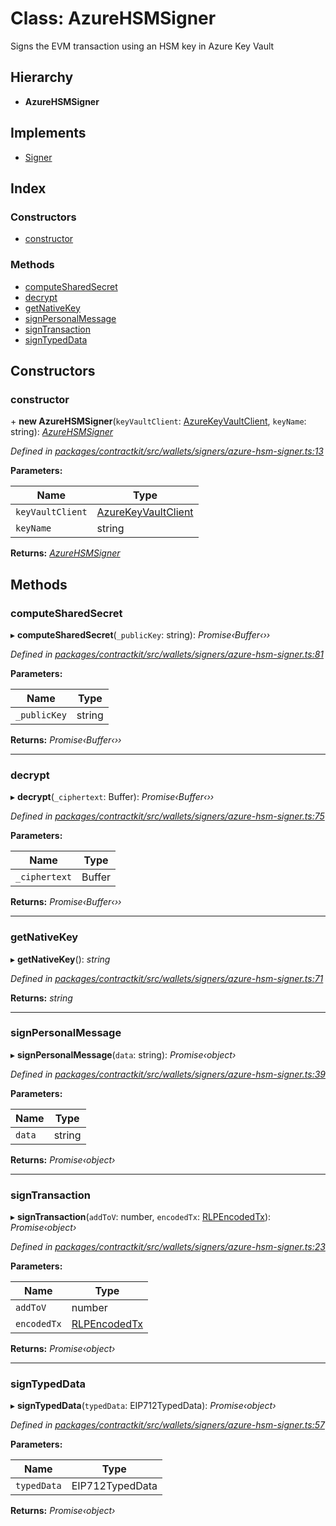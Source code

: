 # Class: AzureHSMSigner

Signs the EVM transaction using an HSM key in Azure Key Vault

## Hierarchy

* **AzureHSMSigner**

## Implements

* [Signer](../interfaces/_wallets_signers_signer_.signer.md)

## Index

### Constructors

* [constructor](_wallets_signers_azure_hsm_signer_.azurehsmsigner.md#constructor)

### Methods

* [computeSharedSecret](_wallets_signers_azure_hsm_signer_.azurehsmsigner.md#computesharedsecret)
* [decrypt](_wallets_signers_azure_hsm_signer_.azurehsmsigner.md#decrypt)
* [getNativeKey](_wallets_signers_azure_hsm_signer_.azurehsmsigner.md#getnativekey)
* [signPersonalMessage](_wallets_signers_azure_hsm_signer_.azurehsmsigner.md#signpersonalmessage)
* [signTransaction](_wallets_signers_azure_hsm_signer_.azurehsmsigner.md#signtransaction)
* [signTypedData](_wallets_signers_azure_hsm_signer_.azurehsmsigner.md#signtypeddata)

## Constructors

###  constructor

\+ **new AzureHSMSigner**(`keyVaultClient`: [AzureKeyVaultClient](_utils_azure_key_vault_client_.azurekeyvaultclient.md), `keyName`: string): *[AzureHSMSigner](_wallets_signers_azure_hsm_signer_.azurehsmsigner.md)*

*Defined in [packages/contractkit/src/wallets/signers/azure-hsm-signer.ts:13](https://github.com/celo-org/celo-monorepo/blob/master/packages/contractkit/src/wallets/signers/azure-hsm-signer.ts#L13)*

**Parameters:**

Name | Type |
------ | ------ |
`keyVaultClient` | [AzureKeyVaultClient](_utils_azure_key_vault_client_.azurekeyvaultclient.md) |
`keyName` | string |

**Returns:** *[AzureHSMSigner](_wallets_signers_azure_hsm_signer_.azurehsmsigner.md)*

## Methods

###  computeSharedSecret

▸ **computeSharedSecret**(`_publicKey`: string): *Promise‹Buffer‹››*

*Defined in [packages/contractkit/src/wallets/signers/azure-hsm-signer.ts:81](https://github.com/celo-org/celo-monorepo/blob/master/packages/contractkit/src/wallets/signers/azure-hsm-signer.ts#L81)*

**Parameters:**

Name | Type |
------ | ------ |
`_publicKey` | string |

**Returns:** *Promise‹Buffer‹››*

___

###  decrypt

▸ **decrypt**(`_ciphertext`: Buffer): *Promise‹Buffer‹››*

*Defined in [packages/contractkit/src/wallets/signers/azure-hsm-signer.ts:75](https://github.com/celo-org/celo-monorepo/blob/master/packages/contractkit/src/wallets/signers/azure-hsm-signer.ts#L75)*

**Parameters:**

Name | Type |
------ | ------ |
`_ciphertext` | Buffer |

**Returns:** *Promise‹Buffer‹››*

___

###  getNativeKey

▸ **getNativeKey**(): *string*

*Defined in [packages/contractkit/src/wallets/signers/azure-hsm-signer.ts:71](https://github.com/celo-org/celo-monorepo/blob/master/packages/contractkit/src/wallets/signers/azure-hsm-signer.ts#L71)*

**Returns:** *string*

___

###  signPersonalMessage

▸ **signPersonalMessage**(`data`: string): *Promise‹object›*

*Defined in [packages/contractkit/src/wallets/signers/azure-hsm-signer.ts:39](https://github.com/celo-org/celo-monorepo/blob/master/packages/contractkit/src/wallets/signers/azure-hsm-signer.ts#L39)*

**Parameters:**

Name | Type |
------ | ------ |
`data` | string |

**Returns:** *Promise‹object›*

___

###  signTransaction

▸ **signTransaction**(`addToV`: number, `encodedTx`: [RLPEncodedTx](../interfaces/_utils_signing_utils_.rlpencodedtx.md)): *Promise‹object›*

*Defined in [packages/contractkit/src/wallets/signers/azure-hsm-signer.ts:23](https://github.com/celo-org/celo-monorepo/blob/master/packages/contractkit/src/wallets/signers/azure-hsm-signer.ts#L23)*

**Parameters:**

Name | Type |
------ | ------ |
`addToV` | number |
`encodedTx` | [RLPEncodedTx](../interfaces/_utils_signing_utils_.rlpencodedtx.md) |

**Returns:** *Promise‹object›*

___

###  signTypedData

▸ **signTypedData**(`typedData`: EIP712TypedData): *Promise‹object›*

*Defined in [packages/contractkit/src/wallets/signers/azure-hsm-signer.ts:57](https://github.com/celo-org/celo-monorepo/blob/master/packages/contractkit/src/wallets/signers/azure-hsm-signer.ts#L57)*

**Parameters:**

Name | Type |
------ | ------ |
`typedData` | EIP712TypedData |

**Returns:** *Promise‹object›*
